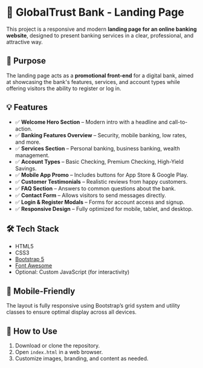 # 🏦 GlobalTrust Bank - Landing Page

This project is a responsive and modern **landing page for an online banking website**, designed to present banking services in a clear, professional, and attractive way.

## 📌 Purpose

The landing page acts as a **promotional front-end** for a digital bank, aimed at showcasing the bank's features, services, and account types while offering visitors the ability to register or log in.

## 💡 Features

- ✅ **Welcome Hero Section** – Modern intro with a headline and call-to-action.
- ✅ **Banking Features Overview** – Security, mobile banking, low rates, and more.
- ✅ **Services Section** – Personal banking, business banking, wealth management.
- ✅ **Account Types** – Basic Checking, Premium Checking, High-Yield Savings.
- ✅ **Mobile App Promo** – Includes buttons for App Store & Google Play.
- ✅ **Customer Testimonials** – Realistic reviews from happy customers.
- ✅ **FAQ Section** – Answers to common questions about the bank.
- ✅ **Contact Form** – Allows visitors to send messages directly.
- ✅ **Login & Register Modals** – Forms for account access and signup.
- ✅ **Responsive Design** – Fully optimized for mobile, tablet, and desktop.

## 🛠️ Tech Stack

- HTML5
- CSS3
- [Bootstrap 5](https://getbootstrap.com/)
- [Font Awesome](https://fontawesome.com/)
- Optional: Custom JavaScript (for interactivity)

## 📱 Mobile-Friendly

The layout is fully responsive using Bootstrap’s grid system and utility classes to ensure optimal display across all devices.

## 📁 How to Use

1. Download or clone the repository.
2. Open `index.html` in a web browser.
3. Customize images, branding, and content as needed.


